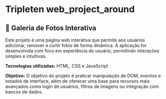 # Tripleten web_project_around
## 📸 Galeria de Fotos Interativa

Este projeto é uma página web interativa que permite aos usuários adicionar, remover e curtir fotos de forma dinâmica. A aplicação foi desenvolvida com foco em experiência do usuário, permitindo interações simples e intuitivas.

 **Tecnologias utilizadas:**
HTML, CSS e JavaScript 

**Objetivo:**
O objetivo do projeto é praticar manipulação de DOM, eventos e estados de interface, além de oferecer uma base para recursos mais avançados como login de usuários, filtros de imagens ou integração com bancos de dados.